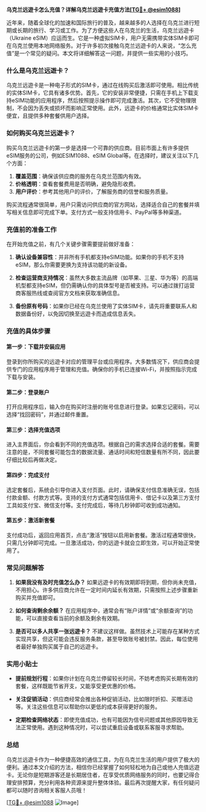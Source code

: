 **乌克兰远遊卡怎么充值？详解乌克兰远遊卡充值方法[[TG💪+ @esim1088](https://t.me/s/esim1088)]**

近年来，随着全球化的加速和国际旅行的普及，越来越多的人选择在乌克兰进行短期或长期的旅行、学习或工作。为了方便这些人在乌克兰的生活，乌克兰远遊卡（Ukraine eSIM）应运而生。它是一种虚拟SIM卡，用户无需携带实体SIM卡即可在乌克兰使用本地网络服务。对于许多初次接触乌克兰远遊卡的人来说，“怎么充值”是一个常见的疑问。本文将详细解答这一问题，并提供一些实用的小技巧。

### 什么是乌克兰远遊卡？

乌克兰远遊卡是一种电子形式的SIM卡，通过在线购买后激活即可使用。相比传统的实体SIM卡，它具有诸多优势。首先，它的安装非常便捷，只需在手机上下载支持eSIM功能的应用程序，然后按照提示操作即可完成激活。其次，它不受物理限制，不会因为丢失或损坏而影响正常使用。此外，远遊卡的价格通常比实体SIM卡便宜，且提供多种套餐供用户选择。

### 如何购买乌克兰远遊卡？

购买乌克兰远遊卡的第一步是选择一个可靠的供应商。目前市面上有许多提供eSIM服务的公司，例如ESIM1088、eSIM Global等。在选择时，建议关注以下几个方面：

1. **覆盖范围**：确保该供应商的服务在乌克兰范围内有效。
2. **价格透明**：查看套餐费用是否明确，避免隐形收费。
3. **用户评价**：参考其他用户的评价，了解服务商的信誉和服务质量。

购买流程通常很简单，用户只需访问供应商的官方网站，选择适合自己的套餐并填写相关信息即可完成下单。支付方式一般支持信用卡、PayPal等多种渠道。

### 充值前的准备工作

在开始充值之前，有几个关键步骤需要提前做好准备：

1. **确认设备兼容性**：并非所有手机都支持eSIM功能。如果你的手机不支持eSIM，那么你需要更换为支持该功能的新设备。
   
2. **检查运营商支持情况**：虽然大多数主流品牌（如苹果、三星、华为等）的高端机型都支持eSIM，但仍需确认你的具体型号是否被支持。可以通过拨打运营商客服热线或查阅官方文档来获取准确信息。

3. **备份原有号码**：如果你已经在乌克兰使用了实体SIM卡，请先将重要联系人和数据备份好，以免因切换至远遊卡而造成信息丢失。

### 充值的具体步骤

#### 第一步：下载并安装应用
登录到你所购买的远遊卡对应的管理平台或应用程序。大多数情况下，供应商会提供专门的应用程序用于管理和充值。确保你的手机已连接Wi-Fi，并按照指示完成下载与安装。

#### 第二步：登录账户
打开应用程序后，输入你在购买时注册的账号信息进行登录。如果忘记密码，可以选择“找回密码”，并通过邮件重置。

#### 第三步：选择充值选项
进入主界面后，你会看到不同的充值选项。根据自己的需求选择合适的套餐。需要注意的是，不同套餐可能包含的数据流量、通话时间和短信数量有所不同，因此要仔细比较后再做决定。

#### 第四步：完成支付
选定套餐后，系统会引导你进入支付页面。此时，请确保支付信息准确无误，包括付款金额、付款方式等。支持的支付方式通常包括信用卡、借记卡以及第三方支付工具如支付宝、微信支付等。支付完成后，等待几秒钟即可收到成功通知。

#### 第五步：激活新套餐
支付成功后，返回应用首页，点击“激活”按钮以启用新套餐。激活过程通常很快，只需几分钟即可完成。一旦激活成功，你的远遊卡就会立即生效，可以开始正常使用了。

### 常见问题解答

1. **如果我没有及时充值怎么办？**
   如果远遊卡的有效期即将到期，但你尚未充值，不用担心。许多供应商允许在一定时间内延长有效期，只需按照上述步骤重新购买并充值即可。

2. **如何查询剩余余额？**
   在应用程序中，通常会有“账户详情”或“余额查询”的功能，可以直接查看当前的余额及剩余有效期。

3. **是否可以多人共享一张远遊卡？**
   不建议这样做。虽然技术上可能存在某种方式实现共享，但这可能会违反服务条款，甚至导致账号被封禁。因此，每位使用者最好单独购买属于自己的远遊卡。

### 实用小贴士

- **提前规划行程**：如果你计划在乌克兰停留较长时间，不妨考虑购买长期有效的套餐，这样既能节省开支，又能享受更优惠的价格。
  
- **关注促销活动**：供应商经常会推出各种促销活动，比如限时折扣、买赠活动等。关注这些信息可以帮助你以更低的成本获得更好的服务。

- **定期检查网络状态**：即使充值成功，也有可能因为信号问题或其他原因导致无法正常使用。遇到这种情况时，可以尝试重启设备或联系客服寻求帮助。

### 总结

乌克兰远遊卡作为一种便捷高效的通信工具，为在乌克兰生活的用户提供了极大的便利。通过本文介绍的方法，相信你已经掌握了如何轻松地为自己或他人充值远遊卡。无论你是短期游客还是长期居住者，在享受优质网络服务的同时，也要记得合理安排预算，充分利用各种资源来提升整体体验。最后再次提醒大家，有任何疑问都可以随时咨询相关客服人员哦！

[[TG💪+ @esim1088](https://t.me/s/esim1088) ![Image](https://i.postimg.cc/4NQfJmqS/Snipaste-2025-05-13-00-14-12.png)]